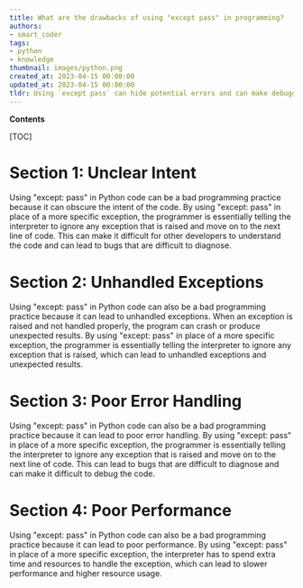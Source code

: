 ```yaml
---
title: What are the drawbacks of using "except pass" in programming?
authors:
- smart_coder
tags:
- python
- knowledge
thumbnail: images/python.png
created_at: 2023-04-15 00:00:00
updated_at: 2023-04-15 00:00:00
tldr: Using `except pass` can hide potential errors and can make debugging difficult.
---
```


**Contents**

[TOC]

# Section 1: Unclear Intent

Using "except: pass" in Python code can be a bad programming practice because it can obscure the intent of the code. By using "except: pass" in place of a more specific exception, the programmer is essentially telling the interpreter to ignore any exception that is raised and move on to the next line of code. This can make it difficult for other developers to understand the code and can lead to bugs that are difficult to diagnose.

# Section 2: Unhandled Exceptions

Using "except: pass" in Python code can also be a bad programming practice because it can lead to unhandled exceptions. When an exception is raised and not handled properly, the program can crash or produce unexpected results. By using "except: pass" in place of a more specific exception, the programmer is essentially telling the interpreter to ignore any exception that is raised, which can lead to unhandled exceptions and unexpected results.

# Section 3: Poor Error Handling

Using "except: pass" in Python code can also be a bad programming practice because it can lead to poor error handling. By using "except: pass" in place of a more specific exception, the programmer is essentially telling the interpreter to ignore any exception that is raised and move on to the next line of code. This can lead to bugs that are difficult to diagnose and can make it difficult to debug the code.

# Section 4: Poor Performance

Using "except: pass" in Python code can also be a bad programming practice because it can lead to poor performance. By using "except: pass" in place of a more specific exception, the interpreter has to spend extra time and resources to handle the exception, which can lead to slower performance and higher resource usage.
